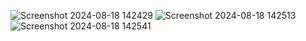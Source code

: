 ![Screenshot 2024-08-18 142429](https://github.com/user-attachments/assets/2495fcab-3b87-400f-a69a-d8d8c6848e4d)
![Screenshot 2024-08-18 142513](https://github.com/user-attachments/assets/235a50ba-e55c-4ce9-bb2c-732e446df16d)
![Screenshot 2024-08-18 142541](https://github.com/user-attachments/assets/4e9e54ec-e498-4a0f-949c-b9ffd3d97b4a)
